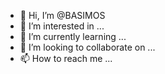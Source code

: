 - 👋 Hi, I’m @BASIMOS
- 👀 I’m interested in ...
- 🌱 I’m currently learning ...
- 💞️ I’m looking to collaborate on ...
- 📫 How to reach me ...

<!---
BASIMOS/BASIMOS is a ✨ special ✨ repository because its `README.md` (this file) appears on your GitHub profile.
You can click the Preview link to take a look at your changes.
--->
